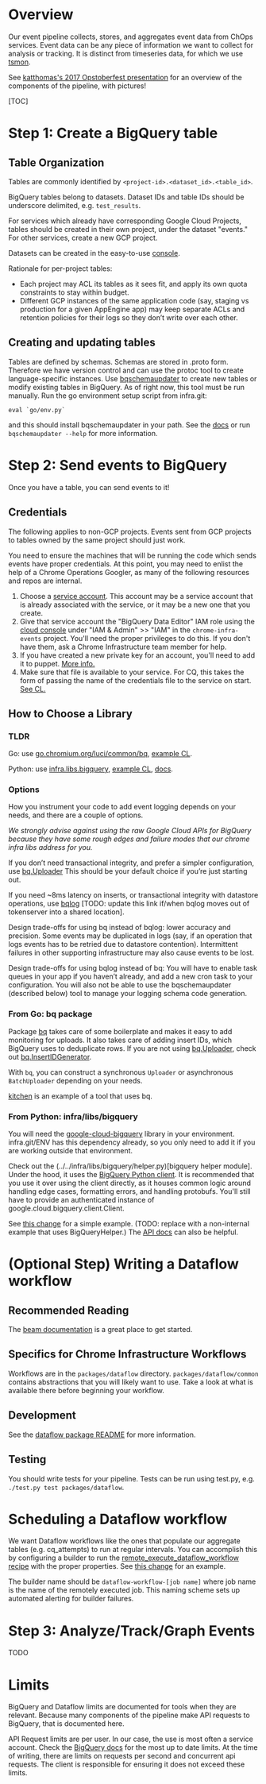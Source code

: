 # Overview

Our event pipeline collects, stores, and aggregates event data from ChOps
services. Event data can be any piece of information we want to collect for
analysis or tracking. It is distinct from timeseries data, for which we use
[tsmon](https://chrome-internal.googlesource.com/infra/infra_internal/+/master/doc/ts_mon.md).

See [katthomas's 2017 Opstoberfest
presentation](https://docs.google.com/a/google.com/presentation/d/11DoVXM5hrmSk9pgrj2vjQNd5ihr2_9dKtPYewPbLpjA/edit?usp=sharing)
for an overview of the components of the pipeline, with pictures!

[TOC]

# Step 1: Create a BigQuery table

## Table Organization

Tables are commonly identified by `<project-id>.<dataset_id>.<table_id>`.

BigQuery tables belong to datasets. Dataset IDs and table IDs should be
underscore delimited, e.g. `test_results`.

For services which already have corresponding Google Cloud Projects, tables
should be created in their own project, under the dataset "events." For other
services, create a new GCP project.

Datasets can be created in the easy-to-use [console](bigquery.cloud.google.com).

Rationale for per-project tables:

* Each project may ACL its tables as it sees fit, and apply its own quota
constraints to stay within budget.
* Different GCP instances of the same application code (say, staging vs
production for a given AppEngine app) may keep separate ACLs and retention
policies for their logs so they don’t write over each other.

## Creating and updating tables

Tables are defined by schemas. Schemas are stored in .proto form. Therefore we
have version control and can use the protoc tool to create language-specific
instances. Use
[bqschemaupdater](https://chromium.googlesource.com/infra/luci/luci-go/+/master/tools/cmd/bqschemaupdater/README.md)
to create new tables or modify existing tables in BigQuery. As of right now,
this tool must be run manually. Run the go environment setup script from
infra.git:

    eval `go/env.py`

and this should install bqschemaupdater in your path. See the
[docs](https://chromium.googlesource.com/infra/luci/luci-go/+/master/tools/cmd/bqschemaupdater/README.md)
or run `bqschemaupdater --help` for more information.

# Step 2: Send events to BigQuery

Once you have a table, you can send events to it!

## Credentials

The following applies to non-GCP projects. Events sent from GCP projects to
tables owned by the same project should just work.

You need to ensure the machines that will be running the code which sends events
have proper credentials. At this point, you may need to enlist the help of a
Chrome Operations Googler, as many of the following resources and repos are
internal.

1. Choose a [service
   account](https://cloud.google.com/docs/authentication/#service_accounts).
   This account may be a service account that is already associated with the
   service, or it may be a new one that you create.
1. Give that service account the "BigQuery Data Editor" IAM role using the
   [cloud console](https://console.cloud.google.com) under "IAM & Admin" >>
   "IAM" in the `chrome-infra-events` project. You'll need the proper privileges
   to do this. If you don't have them, ask a Chrome Infrastructure team member
   for help.
1. If you have created a new private key for an account, you'll need to add it
   to puppet. [More
   info.](https://chrome-internal.googlesource.com/infra/puppet/+/master/README.md)
1. Make sure that file is available to your service. For CQ, this takes the form
   of passing the name of the credentials file to the service on start. [See
   CL.](https://chrome-internal-review.googlesource.com/c/405268/)

## How to Choose a Library

### TLDR

Go: use
[go.chromium.org/luci/common/bq](https://godoc.org/go.chromium.org/luci/common/bq),
[example CL](https://chromium-review.googlesource.com/c/infra/infra/+/719962).

Python: use
[infra.libs.bigquery](https://cs.chromium.org/chromium/infra/infra/libs/bigquery/helper.py),
[example CL](https://chrome-internal-review.googlesource.com/c/infra/infra_internal/+/445955),
[docs](https://chromium.googlesource.com/infra/infra/+/master/infra/libs/bigquery/README.md).


### Options

How you instrument your code to add event logging depends on your needs, and
there are a couple of options.

_We strongly advise against using the raw Google Cloud APIs for BigQuery because
they have some rough edges and failure modes that our chrome infra libs address
for you._

If you don’t need transactional integrity, and prefer a simpler configuration,
use [bq.Uploader](https://godoc.org/go.chromium.org/luci/common/bq#Uploader)
This should be your default choice if you’re just starting out.

If you need ~8ms latency on inserts, or transactional integrity with datastore
operations, use
[bqlog](https://godoc.org/go.chromium.org/luci/tokenserver/appengine/impl/utils/bqlog)
[TODO: update this link if/when bqlog moves out of tokenserver into a shared
location].

Design trade-offs for using bq instead of bqlog: lower
accuracy and precision. Some events may be duplicated in logs (say, if an
operation that logs events has to be retried due to datastore contention).
Intermittent failures in other supporting infrastructure may also cause events
to be lost.

Design trade-offs for using bqlog instead of bq: You will have to
enable task queues in your app if you haven’t already, and add a new cron task
to your configuration. You will also not be able to use the bqschemaupdater
(described below) tool to manage your logging schema code generation.

### From Go: bq package

Package [bq](https://godoc.org/go.chromium.org/luci/common/bq)
takes care of some boilerplate and makes it easy to add monitoring for uploads.
It also takes care of adding insert IDs, which BigQuery uses to deduplicate
rows. If you are not using
[bq.Uploader](https://godoc.org/go.chromium.org/luci/common/bq#Uploader),
check out
[bq.InsertIDGenerator](https://godoc.org/go.chromium.org/luci/common/bq#InsertIDGenerator).

With `bq`, you can construct a synchronous `Uploader` or asynchronous
`BatchUploader` depending on your needs.

[kitchen](../../go/src/infra/tools/kitchen/monitoring.go) is an example of a
tool that uses bq.

### From Python: infra/libs/bigquery

You will need the
[google-cloud-bigquery](https://pypi.python.org/pypi/google-cloud-bigquery)
library in your environment. infra.git/ENV has this dependency already, so you
only need to add it if you are working outside that environment.

Check out the (../../infra/libs/bigquery/helper.py)[bigquery helper module].
Under the hood, it uses the [BigQuery Python
client](https://cloud.google.com/bigquery/docs/reference/libraries#client-libraries-usage-python).
It is recommended that you use it over using the client directly, as it houses
common logic around handling edge cases, formatting errors, and handling
protobufs. You'll still have to provide an authenticated instance of
google.cloud.bigquery.client.Client.

See
[this change](https://chrome-internal-review.googlesource.com/c/407748/)
for a simple example. (TODO: replace with a non-internal example that uses
BigQueryHelper.) The [API
docs](https://googlecloudplatform.github.io/google-cloud-python/stable/bigquery-usage.html)
can also be helpful.

# (Optional Step) Writing a Dataflow workflow

## Recommended Reading

The [beam documentation](https://beam.apache.org/documentation/) is a great
place to get started.

## Specifics for Chrome Infrastructure Workflows

Workflows are in the `packages/dataflow` directory. `packages/dataflow/common`
contains abstractions that you will likely want to use. Take a look at what is
available there before beginning your workflow.

## Development

See the [dataflow package
README](https://chromium.googlesource.com/infra/infra/+/master/packages/dataflow/)
for more information.

## Testing

You should write tests for your pipeline. Tests can be run using test.py, e.g.
`./test.py test packages/dataflow`.

# Scheduling a Dataflow workflow

We want Dataflow workflows like the ones that populate our aggregate tables
(e.g. cq_attempts) to run at regular intervals. You can accomplish this by
configuring a builder to run the
[remote_execute_dataflow_workflow recipe](https://chromium.googlesource.com/infra/infra/+/master/recipes/recipes/remote_execute_dataflow_workflow.py)
with the proper properties. See [this
change](https://chrome-internal-review.googlesource.com/c/412934/) for an
example.

The builder name should be `dataflow-workflow-[job name]` where job name is
the name of the remotely executed job. This naming scheme sets up automated
alerting for builder failures.

# Step 3: Analyze/Track/Graph Events

TODO

# Limits

BigQuery and Dataflow limits are documented for tools when they are relevant.
Because many components of the pipeline make API requests to BigQuery, that is
documented here.

API Request limits are per user. In our case, the use is most often a service
account. Check the [BigQuery
docs](https://cloud.google.com/bigquery/quotas#apirequests) for the most up to
date limits. At the time of writing, there are limits on requests per second and
concurrent api requests. The client is responsible for ensuring it does not
exceed these limits.
